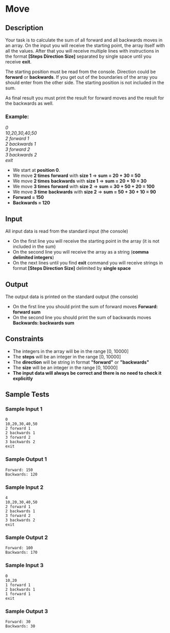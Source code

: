 # Move

## Description

Your task is to calculate the sum of all forward and all backwards moves in an array. On the input you will receive the starting point, the array itself with all the values. After that you will receive multiple lines with instructions in the format **[Steps Direction Size]** separated by single space until you receive **exit**.

The starting position must be read from the console. Direction could be **forward** or **backwards**. If you get out of the boundaries of the array you should enter from the other side. The starting position is not included in the sum.

As final result you must print the result for forward moves and the result for the backwards as well.

### Example:

_0_  
_10,20,30,40,50_  
_2 forward 1_  
_2 backwards 1_  
_3 forward 2_  
_3 backwards 2_  
_exit_  

-   We start at **position 0**.
-   We move **2 times** **forward** with **size 1** => **sum = 20 + 30 = 50**
-   We move **2 times** **backwards** with **size 1** => **sum = 20 + 10 = 30**
-   We move **3 times** **forward** with **size 2** => **sum = 30 + 50 + 20 = 100**
-   We move **3 time** **backwards** with **size 2** => **sum = 50 + 30 + 10 = 90**
-   **Forward = 150**
-   **Backwards = 120**

## Input

All input data is read from the standard input (the console)

-   On the first line you will receive the starting point in the array (it is not included in the sum)
-   On the second line you will receive the array as a string (**comma delimited integers**)
-   On the next lines until you find **exit** command you will receive strings in format **[Steps Direction Size]** delimited by **single space**

  

## Output

The output data is printed on the standard output (the console)

-   On the first line you should print the sum of forward moves **Forward: forward sum**
-   On the second line you should print the sum of backwards moves **Backwards: backwards sum**

## Constraints

-   The integers in the array will be in the range [0, 10000]
-   The **steps** will be an integer in the range [0, 10000]
-   The **direction** will be string in format **"forward"** or **"backwards"**
-   The **size** will be an integer in the range [0, 10000]
-   **The input data will always be correct and there is no need to check it explicitly**

## Sample Tests

### Sample Input 1

```
0
10,20,30,40,50
2 forward 1
2 backwards 1
3 forward 2
3 backwards 2
exit

```

### Sample Output 1

```
Forward: 150
Backwards: 120

```

### Sample Input 2

```
4
10,20,30,40,50
2 forward 1
2 backwards 1
3 forward 2
3 backwards 2
exit

```

### Sample Output 2

```
Forward: 100
Backwards: 170

```

### Sample Input 3

```
0
10,20
1 forward 1
2 backwards 1
1 forward 1
exit

```

### Sample Output 3

```
Forward: 30
Backwards: 30

```